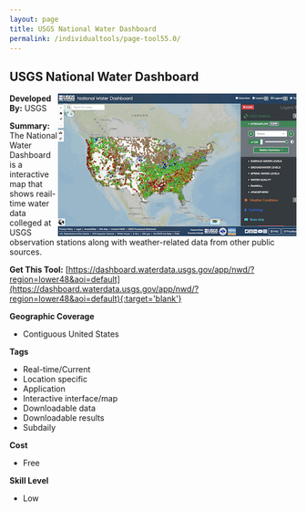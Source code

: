 ```yaml
---
layout: page
title: USGS National Water Dashboard
permalink: /individualtools/page-tool55.0/
---
```

## USGS National Water Dashboard

<img src="/images/scaled_250_400/TOOLID_55.0_ScreenCapture-1.png" style="max-height:250px;max-width:400;" align="right"/>

**Developed By:** USGS

**Summary:** The National Water Dashboard is a interactive map that shows reail-time water data colleged at USGS observation stations along with weather-related data from other public sources.

**Get This Tool:** [https://dashboard.waterdata.usgs.gov/app/nwd/?region=lower48&aoi=default](https://dashboard.waterdata.usgs.gov/app/nwd/?region=lower48&aoi=default){:target='blank'}

**Geographic Coverage**

* Contiguous United States

**Tags**

*  Real-time/Current
*  Location specific
*  Application
*  Interactive interface/map
*  Downloadable data
*  Downloadable results
*  Subdaily

**Cost**

* Free

**Skill Level**

* Low
